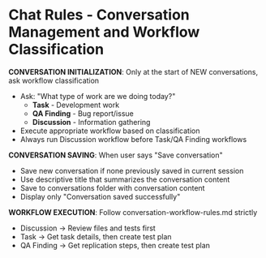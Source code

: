 # Chat Rules - Conversation Management and Workflow Classification

**CONVERSATION INITIALIZATION**: Only at the start of NEW conversations, ask workflow classification
- Ask: "What type of work are we doing today?"
  - **Task** - Development work
  - **QA Finding** - Bug report/issue
  - **Discussion** - Information gathering
- Execute appropriate workflow based on classification
- Always run Discussion workflow before Task/QA Finding workflows

**CONVERSATION SAVING**: When user says "Save conversation"
- Save new conversation if none previously saved in current session
- Use descriptive title that summarizes the conversation content
- Save to conversations folder with conversation content
- Display only "Conversation saved successfully"

**WORKFLOW EXECUTION**: Follow conversation-workflow-rules.md strictly
- Discussion → Review files and tests first
- Task → Get task details, then create test plan
- QA Finding → Get replication steps, then create test plan
